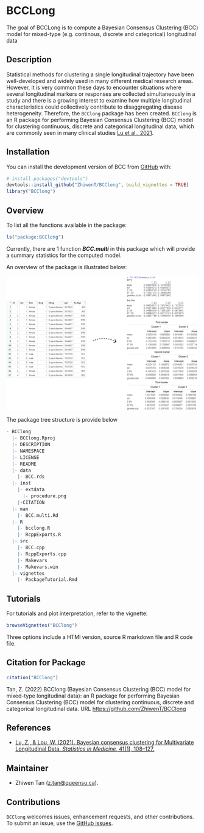 
<!-- README.md is generated from README.Rmd. Please edit that file -->

# BCCLong

<!-- badges: start -->
<!-- badges: end -->

The goal of BCCLong is to compute a Bayesian Consensus Clustering (BCC)
model for mixed-type (e.g. continous, discrete and categorical) longitudinal data

## Description

Statistical methods for clustering a single longitudinal trajectory have
been well-developed and widely used in many different medical research
areas. However, it is very common these days to encounter situations
where several longitudinal markers or responses are collected
simultaneously in a study and there is a growing interest to examine how
multiple longitudinal characteristics could collectively contribute to
disaggregating disease heterogeneity. Therefore, the `BCClong` package
has been created. `BCClong` is an R package for performing Bayesian
Consensus Clustering (BCC) model for clustering continuous, discrete and
categorical longitudinal data, which are commonly seen in many clinical
studies [Lu et al., 2021](https://doi.org/10.1002/sim.9225).

## Installation

You can install the development version of BCC from
[GitHub](https://github.com/) with:

``` r
# install.packages("devtools")
devtools::install_github("ZhiwenT/BCClong", build_vignettes = TRUE)
library("BCClong")
```

## Overview

To list all the functions available in the package:

``` r
ls("package:BCClong")
```

Currently, there are 1 function ***BCC.multi*** in this package which
will provide a summary statistics for the computed model.

An overview of the package is illustrated below:

<div style="text-align:center">
<img src="./inst/extdata/procedure.png" width="1000"/>
<div style="text-align:left">

The package tree structure is provide below

``` r
- BCClong
  |- BCClong.Rproj
  |- DESCRIPTION
  |- NAMESPACE
  |- LICENSE
  |- README
  |- data
    |- BCC.rds
  |- inst
    |- extdata
      |- procedure.png
    |-CITATION
  |- man
    |- BCC.multi.Rd
  |- R
    |- bcclong.R
    |- RcppExports.R
  |- src
    |- BCC.cpp
    |- RcppExports.cpp
    |- Makevars
    |- Makevars.win
  |- vignettes
    |- PackageTutorial.Rmd
```

## Tutorials

For tutorials and plot interpretation, refer to the vignette:

``` r
browseVignettes("BCClong")
```

Three options include a HTMl version, source R markdown file and R code
file.

## Citation for Package

``` r
citation("BCClong")
```

Tan, Z. (2022) BCClong (Bayesian Consensus Clustering (BCC) model for
mixed-type longitudinal data): an R package for performing Bayesian
Consensus Clustering (BCC) model for clustering continuous, discrete and
categorical longitudinal data. URL <https://github.com/ZhiwenT/BCClong>

## References

-   [Lu, Z., & Lou, W. (2021). Bayesian consensus clustering for
    Multivariate Longitudinal Data. *Statistics in Medicine*, 41(1),
    108–127.](https://doi.org/10.1002/sim.9225)

## Maintainer

-   Zhiwen Tan (<z.tan@queensu.ca>).

## Contributions

`BCClong` welcomes issues, enhancement requests, and other
contributions. To submit an issue, use the [GitHub
issues](https://github.com/ZhiwenT/BCClong/issues).
